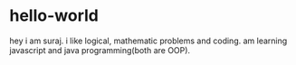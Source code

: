 # hello-world

hey i am suraj. i like logical, mathematic problems and coding.
am learning javascript and java programming(both are OOP).

